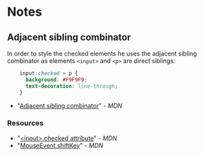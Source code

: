 # Notes

## Adjacent sibling combinator
In order to style the checked elements he uses the adjacent sibling combinator
as elements `<input>` and `<p>` are direct siblings:
```css
    input:checked + p {
      background: #F9F9F9;
      text-decoration: line-through;
    }
```
- "[Adjacent sibling combinator](https://developer.mozilla.org/en-US/docs/Web/CSS/Adjacent_sibling_combinator)" - _MDN_


### Resources

- "[\<input\>.checked attribute](https://developer.mozilla.org/en-US/docs/Web/HTML/Element/input#checked)" - _MDN_
- "[MouseEvent.shiftKey](https://developer.mozilla.org/en-US/docs/Web/API/MouseEvent/shiftKey)" - _MDN_



